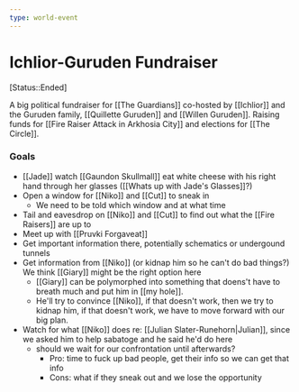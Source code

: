 ```yaml
---
type: world-event
---
```


# Ichlior-Guruden Fundraiser
[Status::Ended]

A big political fundraiser for [[The Guardians]] co-hosted by [[Ichlior]] and the Guruden family, [[Quillette Guruden]] and [[Willen Guruden]]. Raising funds for [[Fire Raiser Attack in Arkhosia City]] and elections for [[The Circle]]. 

### Goals
* [[Jade]] watch [[Gaundon Skullmall]] eat white cheese with his right hand through her glasses ([[Whats up with Jade's Glasses]]?)
* Open a window for [[Niko]] and [[Cut]] to sneak in
	* We need to be told which window and at what time
* Tail and eavesdrop on [[Niko]] and [[Cut]] to find out what the [[Fire Raisers]] are up to
* Meet up with [[Pruvki Forgaveat]] 
* Get important information there, potentially schematics or undergound tunnels
* Get information from [[Niko]] (or kidnap him so he can't do bad things?) We think [[Giary]] might be the right option here
	* [[Giary]] can be polymorphed into something that doens't have to breath much and put him in [[my hole]]. 
	* He'll try to convince [[Niko]], if that doesn't work, then we try to kidnap him, if that doesn't work, we have to move forward with our big plan. 
* Watch for what [[Niko]] does re: [[Julian Slater-Runehorn|Julian]], since we asked him to help sabatoge and he said he'd do here
	* should we wait for our confrontation until afterwards? 
		* Pro: time to fuck up bad people, get their info so we can get that info
		* Cons: what if they sneak out and we lose the opportunity 

